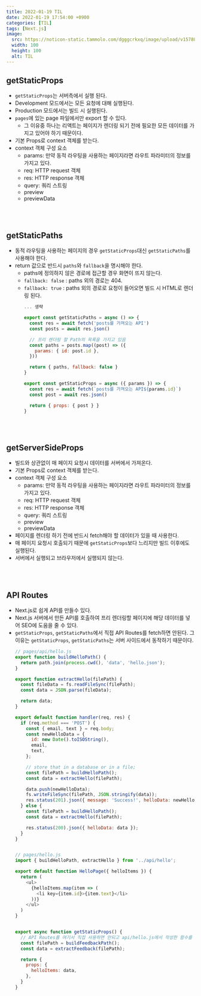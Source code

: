 ```yaml
---
title: 2022-01-19 TIL
date: 2022-01-19 17:54:00 +0900
categories: [TIL]
tags: [Next.js]
image:
  src: https://noticon-static.tammolo.com/dgggcrkxq/image/upload/v1578807458/noticon/tr4etvb9imzxc3xxnq3x.jpg
  width: 100
  height: 100
  alt: TIL
---
```



## getStaticProps

- `getStaticProps`는 서버측에서 실행 된다.
- Development 모드에서는 모든 요청에 대해 실행된다.
- Production 모드에서는 빌드 시 실행된다.
- `pages`에 있는 page 파일에서만 export 할 수 있다.
  - 그 이유중 하나는 리액트는 페이지가 렌더링 되기 전에 필요한 모든 데이터를 가지고 있어야 하기 때문이다.
- 기본 Props로 context 객체를 받는다.
- context 객체 구성 요소
  - params: 만약 동적 라우팅을 사용하는 페이지라면 라우트 파라미터의 정보를 가지고 있다.
  - req: HTTP request 객체
  - res: HTTP response 객체
  - query: 쿼리 스트링
  - preview
  - previewData

<br/>
<br/>

## getStaticPaths

- 동적 라우팅을 사용하는 페이지의 경우 `getStaticProps`대신 `getStaticPaths`를 사용해야 한다.
- return 값으로 반드시 `paths`와 `fallback`을 명시해야 한다.
  - paths에 정의하지 않은 경로에 접근할 경우 화면이 뜨지 않는다.
  - `fallback: false` : paths 외의 경로는 404.
  - `fallback: true` : paths 외의 경로로 요청이 들어오면 빌드 시 HTML로 렌더링 된다.
    ```js
    ... 생략

    export const getStaticPaths = async () => {
      const res = await fetch('posts를 가져오는 API')
      const posts = await res.json()

      // 프리 렌더링 할 Path의 목록을 가지고 있음
      const paths = posts.map((post) => ({
        params: { id: post.id },
      }))

      return { paths, fallback: false }
    }

    export const getStaticProps = async ({ params }) => {
      const res = await fetch(`posts를 가져오는 API${params.id}`)
      const post = await res.json()

      return { props: { post } }
    }
    ```

<br/>
<br/>

## getServerSideProps

- 빌드와 상관없이 매 페이지 요청시 데이터를 서버에서 가져온다.
- 기본 Props로 context 객체를 받는다.
- context 객체 구성 요소
  - params: 만약 동적 라우팅을 사용하는 페이지라면 라우트 파라미터의 정보를 가지고 있다.
  - req: HTTP request 객체
  - res: HTTP response 객체
  - query: 쿼리 스트링
  - preview
  - previewData
- 페이지를 렌더링 하기 전에 반드시 fetch해야 할 데이터가 있을 때 사용한다.
- 매 페이지 요청시 호출되기 때문에 `getStaticProps`보다 느리지만 빌드 이후에도 실행된다.
- 서버에서 실행되고 브라우저에서 실행되지 않는다.

<br/>
<br/>

## API Routes

- Next.js로 쉽게 API를 만들수 있다.
- Next.js 서버에서 만든 API를 호출하여 프리 렌더링할 페이지에 해당 데이터를 넣어 SEO에 도움을 줄 수 있다.
- `getStaticProps`, `getStaticPaths`에서 직접 API Routes를 fetch하면 안된다. 그 이유는 `getStaticProps`, `getStaticPaths`는 서버 사이드에서 동작하기 때문이다.
    ```js
    // pages/api/hello.js
    export function buildHelloPath() {
      return path.join(process.cwd(), 'data', 'hello.json');
    }

    export function extractHello(filePath) {
      const fileData = fs.readFileSync(filePath);
      const data = JSON.parse(fileData);

      return data;
    }

    export default function handler(req, res) {
      if (req.method === 'POST') {
        const { email, text } = req.body;
        const newHelloData = {
          id: new Date().toISOString(),
          email,
          text,
        };

        // store that in a database or in a file;
        const filePath = buildHelloPath();
        const data = extractHello(filePath);

        data.push(newHelloData);
        fs.writeFileSync(filePath, JSON.stringify(data));
        res.status(201).json({ message: 'Success!', helloData: newHelloData });
      } else {
        const filePath = buildHelloPath();
        const data = extractHello(filePath);

        res.status(200).json({ helloData: data });
      }
    }


    // pages/hello.js
    import { buildHelloPath, extractHello } from '../api/hello';

    export default function HelloPage({ helloItems }) {
      return (
        <ul>
          {helloItems.map(item => (
            <li key={item.id}>{item.text}</li>
          ))}
        </ul>
      )
    }

    
    export async function getStaticProps() {
      // API Routes를 여기서 직접 사용하면 안되고 api/hello.js에서 작성한 함수를 import해서 사용한다.
      const filePath = buildFeedbackPath();
      const data = extractFeedback(filePath);

      return {
        props: {
          helloItems: data,
        },
      }
    }
    ```